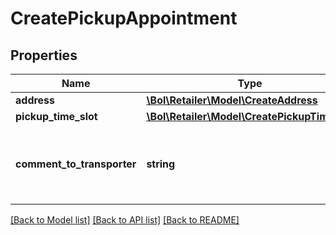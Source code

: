 # CreatePickupAppointment

## Properties
Name | Type | Description | Notes
------------ | ------------- | ------------- | -------------
**address** | [**\Bol\Retailer\Model\CreateAddress**](CreateAddress.md) |  | 
**pickup_time_slot** | [**\Bol\Retailer\Model\CreatePickupTimeSlot**](CreatePickupTimeSlot.md) |  | 
**comment_to_transporter** | **string** | A comment to the transporter regarding the pickup appointment. | [optional] 

[[Back to Model list]](../README.md#documentation-for-models) [[Back to API list]](../README.md#documentation-for-api-endpoints) [[Back to README]](../README.md)


